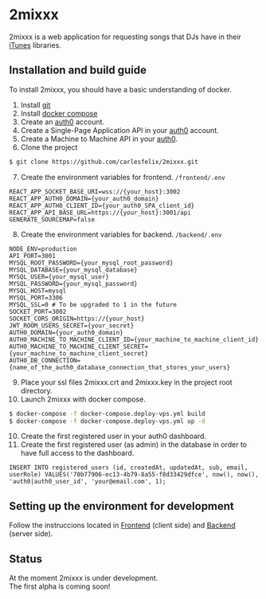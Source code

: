 # 2mixxx
2mixxx is a web application for requesting songs that DJs have in their [iTunes](https://www.apple.com/es/itunes/download/index.html) libraries.

## Installation and build guide
To install 2mixxx, you should have a basic understanding of docker.

1. Install [git](https://git-scm.com/downloads)
2. Install [docker compose](https://docs.docker.com/compose/install)
3. Create an [auth0](https://auth0.com/) account.
4. Create a Single-Page Application API in your [auth0](https://auth0.com/) account.
5. Create a Machine to Machine API in your [auth0](https://auth0.com/).
6. Clone the project
```sh
$ git clone https://github.com/carlesfelix/2mixxx.git
```
7. Create the environment variables for frontend. `/frontend/.env`
```
REACT_APP_SOCKET_BASE_URI=wss://{your_host}:3002
REACT_APP_AUTH0_DOMAIN={your_auth0_domain}
REACT_APP_AUTH0_CLIENT_ID={your_auth0_SPA_client_id}
REACT_APP_API_BASE_URL=https://{your_host}:3001/api
GENERATE_SOURCEMAP=false
```
8. Create the environment variables for backend. `/backend/.env`
```
NODE_ENV=production
API_PORT=3001
MYSQL_ROOT_PASSWORD={your_mysql_root_password}
MYSQL_DATABASE={your_mysql_database}
MYSQL_USER={your_mysql_user}
MYSQL_PASSWORD={your_mysql_password}
MYSQL_HOST=mysql
MYSQL_PORT=3306
MYSQL_SSL=0 # To be upgraded to 1 in the future
SOCKET_PORT=3002
SOCKET_CORS_ORIGIN=https://{your_host}
JWT_ROOM_USERS_SECRET={your_secret}
AUTH0_DOMAIN={your_auth0_domain}
AUTH0_MACHINE_TO_MACHINE_CLIENT_ID={your_machine_to_machine_client_id}
AUTH0_MACHINE_TO_MACHINE_CLIENT_SECRET={your_machine_to_machine_client_secret}
AUTH0_DB_CONNECTION={name_of_the_auth0_database_connection_that_stores_your_users}
```
9.  Place your ssl files 2mixxx.crt and 2mixxx.key in the project root directory.
10. Launch 2mixxx with docker compose.
```sh
$ docker-compose -f docker-compose.deploy-vps.yml build
$ docker-compose -f docker-compose.deploy-vps.yml up -d
```
10.  Create the first registered user in your auth0 dashboard.
11.  Create the first registered user (as admin) in the database in order to have full access to the dashboard.
```
INSERT INTO registered_users (id, createdAt, updatedAt, sub, email, userRole) VALUES('70b77906-ec13-4b79-8a55-f8d33429dfce', now(), now(), 'auth0|auth0_user_id', 'your@email.com', 1);
```

## Setting up the environment for development

Follow the instruccions located in [Frontend](https://github.com/carlesfelix/2mixxx/tree/main/frontend) (client side) and [Backend](https://github.com/carlesfelix/2mixxx/tree/main/backend) (server side).

## Status

At the moment 2mixxx is under development.\
The first alpha is coming soon!
